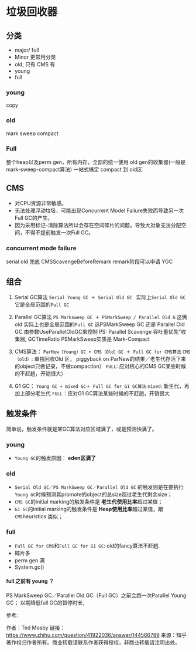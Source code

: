 # 垃圾回收器


## 分类
- major/ full
- Minor
更常用分类
 - old, 只有 CMS 有
 - young
 - full
### young
copy
### old
mark sweep compact

### Full
整个heap以及perm gen，所有内存，全部的统一使用 old gen的收集器(一般是mark-sweep-compact算法) 一站式搞定
compact 到 old区

## CMS
- 对CPU资源非常敏感。
- 无法处理浮动垃圾，可能出现Concurrent Model Failure失败而导致另一次Full GC的产生。
- 因为采用标记-清除算法所以会存在空间碎片的问题，导致大对象无法分配空间，不得不提前触发一次Full GC。
### concurrent mode failure
serial old  兜底
CMSScavengeBeforeRemark remark阶段可以申请 YGC

## 组合
1. Serial GC算法
`Serial Young GC ＋ Serial Old GC `
实际上`Serial Old GC` 它是全局范围的`Full GC`

2. Parallel GC算法
`PS Marksweep GC ＋ PSMarkSweep / Parallel Old G`
这俩 old 实际上也是全局范围的`Full GC`
选PSMarkSweep GC 还是 Parallel Old GC 由参数UseParallelOldGC来控制
PS: Parallel Scavenge 吞吐量优先”收集器, GCTimeRatio
PSMarkSweep实质是 Mark-Compact

3. CMS算法：
`ParNew（Young）GC + CMS（Old）GC ＋ Full GC for CMS算法`
`CMS（old）`: 单独回收Old 区， piggyback on ParNew的结果／老生代存活下来的object只做记录，不做compaction）
`FULL`: 应对核心的CMS GC某些时候的不赶趟，开销很大）

4. G1 GC：
`Young GC + mixed GC＋ Full GC for G1 GC算法`
`mixed`: 新生代，再加上部分老生代
`FULL`：应对G1 GC算法某些时候的不赶趟，开销很大

## 触发条件
简单说，触发条件就是某GC算法对应区域满了，或是预测快满了。

### young
 - `Young GC`的触发原因： **eden区满了**
### old
 - `Serial Old GC／PS MarkSweep GC／Parallel Old GC` 的触发则是在要执行`Young GC`时候预测其promote的object的总size超过老生代剩余size；
 - `CMS GC`的initial marking的触发条件是 **老生代使用比率**超过某值；
 - `G1 GC`的initial marking的触发条件是 **Heap使用比率**超过某值，跟`CMS`heuristics 类似；

### full
 -  `Full GC for CMS`和`Full GC for G1 GC`: old的fancy算法不赶趟.
 - 碎片多
 - perm gen 满
 - System.gc()
 
#### full 之前有 young ？
PS MarkSweep GC／Parallel Old GC（Full GC）之前会跑一次Parallel Young GC；
以期降低full GC的暂停时长, 

参考:

作者：Ted Mosby
链接：https://www.zhihu.com/question/41922036/answer/144566789
来源：知乎
著作权归作者所有。商业转载请联系作者获得授权，非商业转载请注明出处。